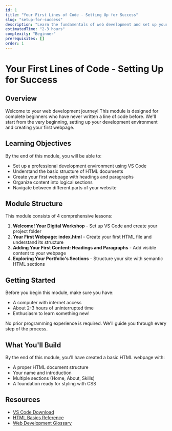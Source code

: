 ```yaml
---
id: 1
title: "Your First Lines of Code - Setting Up for Success"
slug: "setup-for-success"
description: "Learn the fundamentals of web development and set up your development environment. Perfect for absolute beginners with no prior experience."
estimatedTime: "2-3 hours"
complexity: "Beginner"
prerequisites: []
order: 1
---
```


# Your First Lines of Code - Setting Up for Success

## Overview

Welcome to your web development journey! This module is designed for complete beginners who have never written a line of code before. We'll start from the very beginning, setting up your development environment and creating your first webpage.

## Learning Objectives

By the end of this module, you will be able to:
- Set up a professional development environment using VS Code
- Understand the basic structure of HTML documents
- Create your first webpage with headings and paragraphs
- Organize content into logical sections
- Navigate between different parts of your website

## Module Structure

This module consists of 4 comprehensive lessons:

1. **Welcome! Your Digital Workshop** - Set up VS Code and create your project folder
2. **Your First Webpage: index.html** - Create your first HTML file and understand its structure
3. **Adding Your First Content: Headings and Paragraphs** - Add visible content to your webpage
4. **Exploring Your Portfolio's Sections** - Structure your site with semantic HTML sections

## Getting Started

Before you begin this module, make sure you have:
- A computer with internet access
- About 2-3 hours of uninterrupted time
- Enthusiasm to learn something new!

No prior programming experience is required. We'll guide you through every step of the process.

## What You'll Build

By the end of this module, you'll have created a basic HTML webpage with:
- A proper HTML document structure
- Your name and introduction
- Multiple sections (Home, About, Skills)
- A foundation ready for styling with CSS

## Resources

- [VS Code Download](https://code.visualstudio.com/)
- [HTML Basics Reference](https://developer.mozilla.org/en-US/docs/Web/HTML)
- [Web Development Glossary](https://developer.mozilla.org/en-US/docs/Glossary)